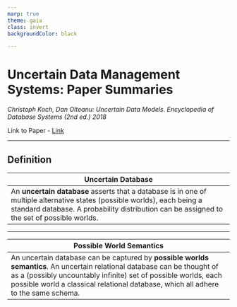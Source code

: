 ```yaml
---
marp: true
theme: gaia
class: invert
backgroundColor: black

---
```


# Uncertain Data Management Systems: Paper Summaries

_Christoph Koch, Dan Olteanu: Uncertain Data Models. Encyclopedia of Database Systems (2nd ed.) 2018_

Link to Paper - [Link](http://www.cs.ox.ac.uk/dan.olteanu/papers/ko-edbs14a.pdf)

---

## Definition

| Uncertain Database |
|---|
|An **uncertain database** asserts that a database is in one of multiple alternative states (possible worlds), each being a standard database. A probability distribution can be assigned to the set of possible worlds.|

---

| Possible World Semantics |
| --- |
|An uncertain database can be captured by **possible worlds semantics**. An uncertain relational database can be thought of as a (possibly uncountably infinite) set of possible worlds, each possible world a classical relational database, which all adhere to the same schema.|

